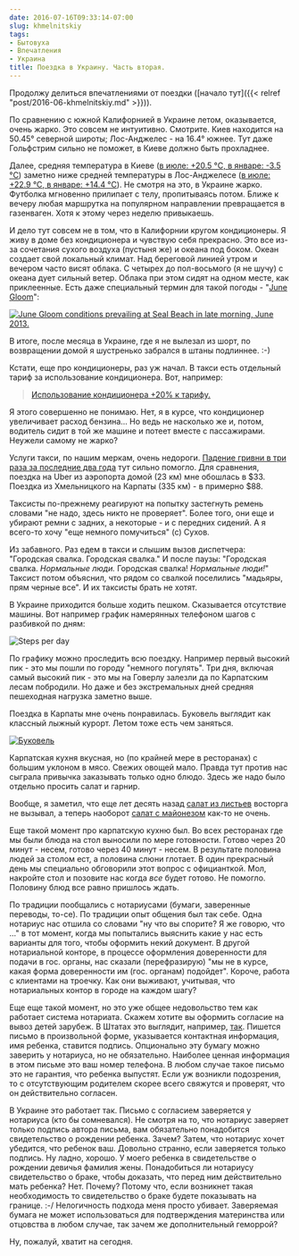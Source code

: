 ```yaml
---
date: 2016-07-16T09:33:14-07:00
slug: khmelnitskiy
tags:
- Бытовуха
- Впечатления
- Украина
title: Поездка в Украину. Часть вторая.
---
```


Продолжу делиться впечатлениями от поездки
([начало тут]({{< relref "post/2016-06-khmelnitskiy.md" >}})).

По сравнению с южной Калифорнией в Украине летом, оказывается, очень жарко.
Это совсем не интуитивно. Смотрите. Киев находится на 50.45° северной
широты; Лос-Анджелес - на 16.4° южнее. Тут даже Гольфстрим сильно не поможет, в
Киеве должно быть прохладнее.

Далее, средняя температура в Киеве
([в июле: +20.5 °C, в январе: -3.5 °C](https://ru.wikipedia.org/wiki/%D0%9A%D0%BB%D0%B8%D0%BC%D0%B0%D1%82_%D0%9A%D0%B8%D0%B5%D0%B2%D0%B0))
заметно ниже средней температуры в Лос-Анджелесе
([в июле: +22.9 °C, в январе: +14.4 °C](https://en.wikipedia.org/wiki/Climate_of_Los_Angeles)).
Не смотря на это, в Украине жарко. Футболка мгновенно прилипает с телу,
пропитываясь потом. Ближе к вечеру любая маршрутка на популярном направлении
превращается в газенваген. Хотя к этому через неделю привыкаешь.

И дело тут совсем не в том, что в Калифорнии кругом кондиционеры. Я живу в доме
без кондиционера и чувствую себя прекрасно. Это все из-за сочетания сухого
воздуха (пустыня же) и океана под боком. Океан создает свой локальный климат.
Над береговой линией утром и вечером часто висят облака. С четырех до
пол-восьмого (я не шучу) с океана дует сильный ветер. Облака при этом сидят на
одном месте, как приклеенные. Есть даже специальный термин для такой погоды -
"[June Gloom](https://en.wikipedia.org/wiki/June_Gloom)":

[![June Gloom conditions prevailing at Seal Beach in late morning, June 2013.](/2016/07/June_Gloom_at_Seal_Beach,_California,_June_2013_small.jpg)](https://upload.wikimedia.org/wikipedia/commons/f/f2/June_Gloom_at_Seal_Beach%2C_California%2C_June_2013.jpg)

В итоге, после месяца в Украине, где я не вылезал из шорт, по возвращении домой
я шустренько забрался в штаны подлиннее. :-)

<!--more-->

Кстати, еще про кондиционеры, раз уж начал. В такси есть отдельный тариф за
использование кондиционера. Вот, например:

> [Использование кондиционера +20% к тарифу.](http://taxi-hoverla.if.ua/ru/price/)

Я этого совершенно не понимаю. Нет, я в курсе, что кондиционер увеличивает
расход бензина... Но ведь не насколько же и, потом, водитель сидит в той же
машине и потеет вместе с пассажирами. Неужели самому не жарко?

Услуги такси, по нашим меркам, очень недороги. [Падение гривни в три раза за
последние два года](https://www.google.com/search?q=UAH%20in%20USD) тут сильно
помогло. Для сравнения, поездка на Uber из аэропорта домой (23 км) мне
обошлась в $33. Поездка из Хмельницкого на Карпаты (335 км) - в примерно $88.

Таксисты по-прежнему реагируют на попытку застегнуть ремень словами
"не надо, здесь никто не проверяет". Более того, они еще и убирают ремни с
задних, а некоторые - и с передних сидений. А я всего-то хочу "еще немного
помучиться" (с) Сухов.

Из забавного. Раз едем в такси и слышим вызов диспетчера: "Городская свалка.
Городская свалка." И после паузы: "Городская свалка. *Нормальные люди.*
Городская свалка! *Нормальные люди!*" Таксист потом объяснил, что рядом со
свалкой поселились "мадьяры, прям черные все". И их таксисты брать не хотят.

В Украине приходится больше ходить пешком. Сказывается отсутствие машины. Вот
например график намерянных телефоном шагов с разбивкой по дням:

![Steps per day](/2016/07/steps_per_day.png)

По графику можно проследить всю поездку. Например первый высокий пик - это мы
пошли по городу "немного погулять". Три дня, включая самый высокий пик - это мы
на Говерлу залезли да по Карпатским лесам побродили. Но даже и без экстремальных
дней средняя пешеходная нагрузка заметно выше.

Поездка в Карпаты мне очень понравилась. Буковель выглядит как классный лыжный
курорт. Летом тоже есть чем заняться.

[![Буковель](/2016/07/IMG_6917_small.jpg)](/2016/07/IMG_6917.jpg)

Карпатская кухня вкусная, но (по крайней мере в ресторанах) с большим уклоном в
мясо. Свежих овощей мало. Правда тут против нас сыграла привычка заказывать
только одно блюдо. Здесь же надо было отдельно просить салат и гарнир.

Вообще, я заметил, что еще лет десять назад
[салат из листьев](http://www.foodnetwork.com/recipes/food-network-kitchens/warm-butter-lettuce-salad-with-hazelnuts-recipe.html#lightbox-recipe-image)
восторга не вызывал, а теперь наоборот
[салат с майонезом](http://www.sbs.com.au/food/recipes/cooked-vegetable-salad-mayonnaise)
как-то не очень.

Еще такой момент про карпатскую кухню был. Во всех ресторанах где мы были блюда
на стол выносили по мере готовности. Готово через 20 минут - несем, готово через
40 минут - несем. В результате половина людей за столом ест, а половина слюни
глотает. В один прекрасный день мы специально обговорили этот вопрос с
официанткой. Мол, накройте стол и позовите нас когда *все* будет готово. Не
помогло. Половину блюд все равно пришлось ждать.

По традиции пообщались с нотариусами (бумаги, заверенные переводы, то-се). По
традиции опыт общения был так себе. Одна нотариус нас отшила со словами "ну что
вы спорите? Я же говорю, что ..." в тот момент, когда мы попытались выяснить
какие у нас есть варианты для того, чтобы оформить некий документ. В другой
нотариальной конторе, в процессе оформления доверенности для подачи в гос.
органы, нас сказали (перефразирую) "мы не в курсе, какая форма доверенности им
(гос. органам) подойдет". Короче, работа с клиентами на троечку. Как они
выживают, учитывая, что нотариальных контор в городе на каждом шагу?

Еще еще такой момент, но это уже общее недовольство тем как работает система
нотариата. Скажем хотите вы оформить согласие на вывоз детей зарубеж. В Штатах
это выглядит, например,
[так](https://help.cbp.gov/app/answers/detail/a_id/1254/kw/1254/sno/1/session/L2F2LzEvdGltZS8xNDY4NzkzMjM1L3NpZC9hQ1RCMk5WbQ%3D%3D/~/children---child-traveling-with-one-parent-or-someone-who-is-not-a-parent-or).
Пишется письмо в произвольной форме, указывается контактная информация, имя
ребенка, ставится подпись. Опционально эту бумагу можно заверить у нотариуса, но
не обязательно. Наиболее ценная информация в этом письме это ваш номер телефона.
В любом случае такое письмо это не гарантия, что ребенка выпустят. Если уж
возникли подозрения, то с отсутствующим родителем скорее всего свяжутся и
проверят, что он действительно согласен.

В Украине это работает так. Письмо с согласием заверяется у нотариуса (кто бы
сомневался). Не смотря на то, что нотариус заверяет только подпись автора
письма, вам обязательно понадобится свидетельство о рождении ребенка. Зачем?
Затем, что нотариус хочет убедится, что ребенок ваш. Довольно странно, если
заверяется только подпись. Ну ладно, хорошо. У моего ребенка в свидетельстве о
рождении девичья фамилия жены. Понадобиться ли нотариусу свидетельство о браке,
чтобы доказать, что перед ним действительно мать ребенка? Нет. Почему? Потому
что, если возникнет такая необходимость то свидетельство о браке будете
показывать на границе. :-/ Нелогичность подхода меня просто убивает. Заверяемая
бумага не может использоваться для подтверждения материнства или отцовства в
любом случае, так зачем же дополнительный геморрой?

Ну, пожалуй, хватит на сегодня.
